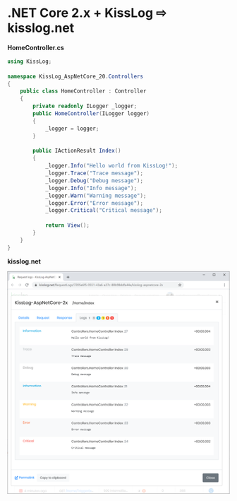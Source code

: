 # .NET Core 2.x + KissLog &#8680; kisslog.net

**HomeController.cs**

```csharp
using KissLog;

namespace KissLog_AspNetCore_20.Controllers
{
    public class HomeController : Controller
    {
        private readonly ILogger _logger;
        public HomeController(ILogger logger)
        {
            _logger = logger;
        }

        public IActionResult Index()
        {
            _logger.Info("Hello world from KissLog!");
            _logger.Trace("Trace message");
            _logger.Debug("Debug message");
            _logger.Info("Info message");
            _logger.Warn("Warning message");
            _logger.Error("Error message");
            _logger.Critical("Critical message");

            return View();
        }
    }
}
```

**kisslog.net**

![kisslog.net](/src/KissLog-AspNetCore-20/KissLog-AspNetCore-20/wwwroot/KissLog-AspNetCore-2x.png)